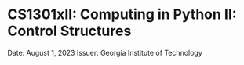 # CS1301xII: Computing in Python II: Control Structures

Date: August 1, 2023
Issuer: Georgia Institute of Technology